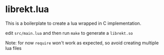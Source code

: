 # librekt.lua

This is a boilerplate to create a lua wrapped in C implementation. 

edit `src/main.lua` and then run `make` to generate a `librekt.so`

Note: for now `require` won't work as expected, so avoid creating multiple lua files

